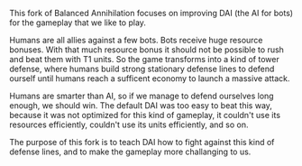 This fork of Balanced Annihilation focuses on improving DAI (the AI for bots)
for the gameplay that we like to play.

Humans are all allies against a few bots. Bots receive huge resource bonuses.
With that much resource bonus it should not be possible to rush and beat them
with T1 units. So the game transforms into a kind of tower defense, where
humans build strong stationary defense lines to defend ourself until humans
reach a sufficent economy to launch a massive attack. 

Humans are smarter than AI, so if we manage to defend ourselves long enough, we
should win. The default DAI was too easy to beat this way, because it was not
optimized for this kind of gameplay, it couldn't use its resources efficiently,
couldn't use its units efficiently, and so on.

The purpose of this fork is to teach DAI how to fight against this kind of
defense lines, and to make the gameplay more challanging to us.
